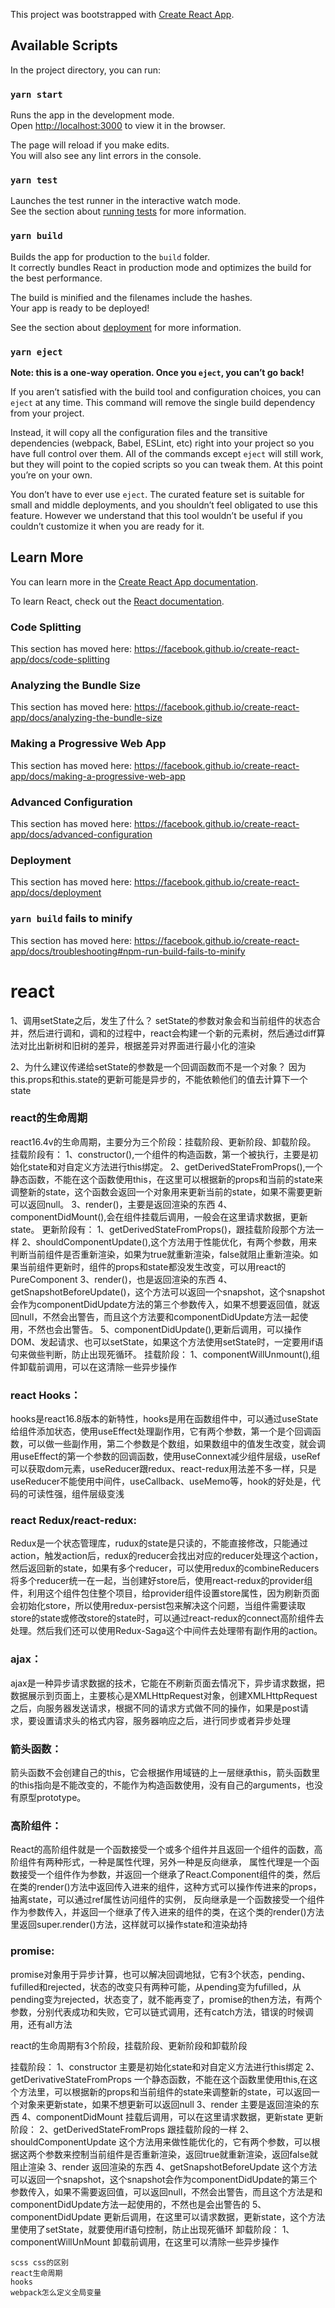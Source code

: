 This project was bootstrapped with [Create React App](https://github.com/facebook/create-react-app).

## Available Scripts

In the project directory, you can run:

### `yarn start`

Runs the app in the development mode.<br />
Open [http://localhost:3000](http://localhost:3000) to view it in the browser.

The page will reload if you make edits.<br />
You will also see any lint errors in the console.

### `yarn test`

Launches the test runner in the interactive watch mode.<br />
See the section about [running tests](https://facebook.github.io/create-react-app/docs/running-tests) for more information.

### `yarn build`

Builds the app for production to the `build` folder.<br />
It correctly bundles React in production mode and optimizes the build for the best performance.

The build is minified and the filenames include the hashes.<br />
Your app is ready to be deployed!

See the section about [deployment](https://facebook.github.io/create-react-app/docs/deployment) for more information.

### `yarn eject`

**Note: this is a one-way operation. Once you `eject`, you can’t go back!**

If you aren’t satisfied with the build tool and configuration choices, you can `eject` at any time. This command will remove the single build dependency from your project.

Instead, it will copy all the configuration files and the transitive dependencies (webpack, Babel, ESLint, etc) right into your project so you have full control over them. All of the commands except `eject` will still work, but they will point to the copied scripts so you can tweak them. At this point you’re on your own.

You don’t have to ever use `eject`. The curated feature set is suitable for small and middle deployments, and you shouldn’t feel obligated to use this feature. However we understand that this tool wouldn’t be useful if you couldn’t customize it when you are ready for it.

## Learn More

You can learn more in the [Create React App documentation](https://facebook.github.io/create-react-app/docs/getting-started).

To learn React, check out the [React documentation](https://reactjs.org/).

### Code Splitting

This section has moved here: https://facebook.github.io/create-react-app/docs/code-splitting

### Analyzing the Bundle Size

This section has moved here: https://facebook.github.io/create-react-app/docs/analyzing-the-bundle-size

### Making a Progressive Web App

This section has moved here: https://facebook.github.io/create-react-app/docs/making-a-progressive-web-app

### Advanced Configuration

This section has moved here: https://facebook.github.io/create-react-app/docs/advanced-configuration

### Deployment

This section has moved here: https://facebook.github.io/create-react-app/docs/deployment

### `yarn build` fails to minify

This section has moved here: https://facebook.github.io/create-react-app/docs/troubleshooting#npm-run-build-fails-to-minify



# react

1、调用setState之后，发生了什么？
   setState的参数对象会和当前组件的状态合并，然后进行调和，调和的过程中，react会构建一个新的元素树，然后通过diff算法对比出新树和旧树的差异，根据差异对界面进行最小化的渲染

2、为什么建议传递给setState的参数是一个回调函数而不是一个对象？
   因为this.props和this.state的更新可能是异步的，不能依赖他们的值去计算下一个state

### react的生命周期
react16.4v的生命周期，主要分为三个阶段：挂载阶段、更新阶段、卸载阶段。
挂载阶段有：
	1、constructor(),一个组件的构造函数，第一个被执行，主要是初始化state和对自定义方法进行this绑定。
	2、getDerivedStateFromProps(),一个静态函数，不能在这个函数使用this，在这里可以根据新的props和当前的state来调整新的state，这个函数会返回一个对象用来更新当前的state，如果不需要更新可以返回null。
	3、render()，主要是返回渲染的东西
	4、componentDidMount(),会在组件挂载后调用，一般会在这里请求数据，更新state。
更新阶段有：
	1、getDerivedStateFromProps()，跟挂载阶段那个方法一样
	2、shouldComponentUpdate(),这个方法用于性能优化，有两个参数，用来判断当前组件是否重新渲染，如果为true就重新渲染，false就阻止重新渲染。如果当前组件更新时，组件的props和state都没发生改变，可以用react的PureComponent
	3、render()，也是返回渲染的东西
	4、getSnapshotBeforeUpdate()，这个方法可以返回一个snapshot，这个snapshot会作为componentDidUpdate方法的第三个参数传入，如果不想要返回值，就返回null，不然会出警告，而且这个方法要和componentDidUpdate方法一起使用，不然也会出警告。
	5、componentDidUpdate(),更新后调用，可以操作DOM、发起请求、也可以setState，如果这个方法使用setState时，一定要用if语句来做些判断，防止出现死循环。
挂载阶段：
	1、componentWillUnmount(),组件卸载前调用，可以在这清除一些异步操作

### react Hooks：
hooks是react16.8版本的新特性，hooks是用在函数组件中，可以通过useState给组件添加状态，使用useEffect处理副作用，它有两个参数，第一个是个回调函数，可以做一些副作用，第二个参数是个数组，如果数组中的值发生改变，就会调用useEffect的第一个参数的回调函数，使用useConnext减少组件层级，useRef可以获取dom元素，useReducer跟redux、react-redux用法差不多一样，只是useReducer不能使用中间件，useCallback、useMemo等，hook的好处是，代码的可读性强，组件层级变浅

### react Redux/react-redux:
Redux是一个状态管理库，rudux的state是只读的，不能直接修改，只能通过action，触发action后，redux的reducer会找出对应的reducer处理这个action，然后返回新的state，如果有多个reducer，可以使用redux的combineReducers将多个reducer统一在一起，当创建好store后，使用react-redux的provider组件，利用这个组件包住整个项目，给provider组件设置store属性，因为刷新页面会初始化store，所以使用redux-persist包来解决这个问题，当组件需要读取store的state或修改store的state时，可以通过react-redux的connect高阶组件去处理。然后我们还可以使用Redux-Saga这个中间件去处理带有副作用的action。

### ajax：
ajax是一种异步请求数据的技术，它能在不刷新页面去情况下，异步请求数据，把数据展示到页面上，主要核心是XMLHttpRequest对象，创建XMLHttpRequest之后，向服务器发送请求，根据不同的请求方式做不同的操作，如果是post请求，要设置请求头的格式内容，服务器响应之后，进行同步或者异步处理

### 箭头函数：
箭头函数不会创建自己的this，它会根据作用域链的上一层继承this，箭头函数里的this指向是不能改变的，不能作为构造函数使用，没有自己的arguments，也没有原型prototype。

### 高阶组件：
React的高阶组件就是一个函数接受一个或多个组件并且返回一个组件的函数，高阶组件有两种形式，一种是属性代理，另外一种是反向继承，
属性代理是一个函数接受一个组件作为参数，并返回一个继承了React.Component组件的类，然后在类的render()方法中返回传入进来的组件，这种方式可以操作传进来的props，抽离state，可以通过ref属性访问组件的实例，
反向继承是一个函数接受一个组件作为参数传入，并返回一个继承了传入进来的组件的类，在这个类的render()方法里返回super.render()方法，这样就可以操作state和渲染劫持

### promise:
promise对象用于异步计算，也可以解决回调地狱，它有3个状态，pending、fufilled和rejected，状态的改变只有两种可能，从pending变为fufilled，从pending变为rejected，状态变了，就不能再变了，promise的then方法，有两个参数，分别代表成功和失败，它可以链式调用，还有catch方法，错误的时候调用，还有all方法





react的生命周期有3个阶段，挂载阶段、更新阶段和卸载阶段

挂载阶段：
	1、constructor 主要是初始化state和对自定义方法进行this绑定
	2、getDerivativeStateFromProps 一个静态函数，不能在这个函数里使用this,在这个方法里，可以根据新的props和当前组件的state来调整新的state，可以返回一个对象来更新state，如果不想更新可以返回null
	3、render 主要是返回渲染的东西
	4、componentDidMount 挂载后调用，可以在这里请求数据，更新state
更新阶段：
	2、getDerivedStateFromProps 跟挂载阶段的一样
	2、shouldComponentUpdate 这个方法用来做性能优化的，它有两个参数，可以根据这两个参数来控制当前组件是否重新渲染，返回true就重新渲染，返回false就阻止渲染
	3、render 返回渲染的东西
	4、getSnapshotBeforeUpdate 这个方法可以返回一个snapshot，这个snapshot会作为componentDidUpdate的第三个参数传入，如果不需要返回值，可以返回null，不然会出警告，而且这个方法是和componentDidUpdate方法一起使用的，不然也是会出警告的
	5、componentDidUpdate 更新后调用，在这里可以请求数据，更新state，这个方法里使用了setState，就要使用if语句控制，防止出现死循环
卸载阶段：
	1、componentWillUnMount 卸载前调用，在这里可以清除一些异步操作

	scss css的区别
	react生命周期
	hooks
	webpack怎么定义全局变量
